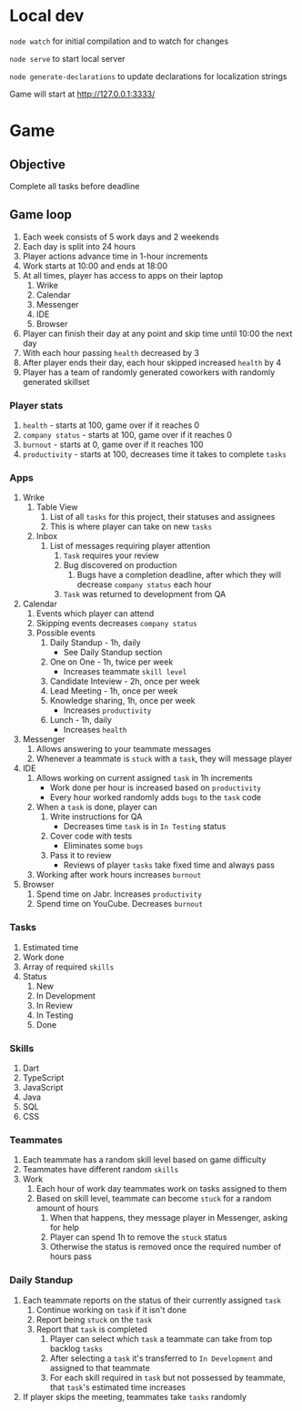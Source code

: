# Local dev

`node watch` for initial compilation and to watch for changes

`node serve` to start local server

`node generate-declarations` to update declarations for localization strings

Game will start at http://127.0.0.1:3333/

# Game

## Objective
Complete all tasks before deadline

## Game loop
1. Each week consists of 5 work days and 2 weekends
2. Each day is split into 24 hours
3. Player actions advance time in 1-hour increments
4. Work starts at 10:00 and ends at 18:00
5. At all times, player has access to apps on their laptop
    1. Wrike
    2. Calendar
    3. Messenger
    4. IDE
    5. Browser
6. Player can finish their day at any point and skip time until 10:00 the next day
7. With each hour passing `health` decreased by 3
8. After player ends their day, each hour skipped increased `health` by 4
9. Player has a team of randomly generated coworkers with randomly generated skillset

### Player stats
1. `health` - starts at 100, game over if it reaches 0
2. `company status` - starts at 100, game over if it reaches 0
3. `burnout` - starts at 0, game over if it reaches 100
4. `productivity` - starts at 100, decreases time it takes to complete `tasks`

### Apps
1. Wrike
    1. Table View
       1. List of all `tasks` for this project, their statuses and assignees
       2. This is where player can take on new `tasks`
    2. Inbox
        1. List of messages requiring player attention
            1. `Task` requires your review
            2. Bug discovered on production
               1. Bugs have a completion deadline, after which they will decrease `company status` each hour
            3. `Task` was returned to development from QA
2. Calendar
    1. Events which player can attend
    2. Skipping events decreases `company status`
    3. Possible events
        1. Daily Standup - 1h, daily
           - See Daily Standup section
        2. One on One - 1h, twice per week
           - Increases teammate `skill level`
        3. Candidate Inteview - 2h, once per week
        4. Lead Meeting - 1h, once per week
        5. Knowledge sharing, 1h, once per week
           - Increases `productivity`
        6. Lunch - 1h, daily
            - Increases `health`
3. Messenger
    1. Allows answering to your teammate messages
    2. Whenever a teammate is `stuck` with a `task`, they will message player
4. IDE
    1. Allows working on current assigned `task` in 1h increments
        - Work done per hour is increased based on `productivity`
        - Every hour worked randomly adds `bugs` to the `task` code
    2. When a `task` is done, player can
        1. Write instructions for QA
           - Decreases time `task` is in `In Testing` status
        2. Cover code with tests
            - Eliminates some `bugs`
        3. Pass it to review
            - Reviews of player `tasks` take fixed time and always pass
    4. Working after work hours increases `burnout`
5. Browser
    1. Spend time on Jabr. Increases `productivity`
    2. Spend time on YouCube. Decreases `burnout`
    
### Tasks
1. Estimated time
2. Work done
3. Array of required `skills`
4. Status
    1. New
    2. In Development
    3. In Review
    4. In Testing
    5. Done

### Skills
1. Dart
2. TypeScript
3. JavaScript
4. Java
5. SQL
6. CSS

### Teammates
1. Each teammate has a random skill level based on game difficulty
2. Teammates have different random `skills`
3. Work
    1. Each hour of work day teammates work on tasks assigned to them
    2. Based on skill level, teammate can become `stuck` for a random amount of hours
        1. When that happens, they message player in Messenger, asking for help
        2. Player can spend 1h to remove the `stuck` status
        3. Otherwise the status is removed once the required number of hours pass

### Daily Standup
1. Each teammate reports on the status of their currently assigned `task`
    1. Continue working on `task` if it isn't done
    2. Report being `stuck` on the `task`
    3. Report that `task` is completed
        1. Player can select which `task` a teammate can take from top backlog `tasks`
        2. After selecting a `task` it's transferred to `In Development` and assigned to that teammate
        3. For each skill required in `task` but not possessed by teammate, that `task`'s estimated time increases
2. If player skips the meeting, teammates take `tasks` randomly

